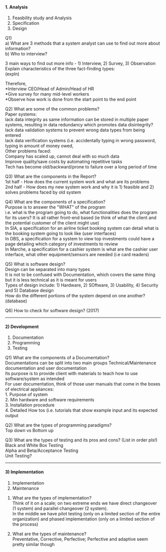#### 1. Analysis

  1. Feasbility study and Analysis
  2. Specification
  3. Design

Q1)  
  a) What are 3 methods that a system analyst can use to find out more about information?  
  b) Who to interview?  
  
3 main ways to find out more info - 1) Interview, 2) Survey, 3) Observation  
Explain characteristics of the three fact-finding types:  
(expln)

Therefore,  
  *Interview CEO/Head of Admin/Head of HR  
  *Give survey for many mid-level workers  
  *Observe how work is done from the start point to the end point  

Q2) What are some of the common problems?  
Paper systems:  
    lack data integrity as same information can be stored in multiple paper systems, resulting in data redundancy which promotes data disintegrity?  
    lack data validation systems to prevent wrong data types from being entered  
    lack data verification systems (i.e. accidentally typing in wrong password, typing in amount of money owed,  
Other problems faced:  
    Company has scaled up, cannot deal with so much data  
    Improve quality/save costs by automating repetitive tasks  
    Tech has become old/backward/prone to failure over a long period of time  

Q3) What are the components in the Report?  
1st half - How does the current system work and what are its problems  
2nd half - How does my new system work and why it is 1) feasible and 2) solves problems faced by old system  

Q4) What are the components of a specification?  
Purpose is to answer the "WHAT" of the program  
i.e. what is the program going to do, what functionalities does the program for its users? It is all rather front-end based (ie think of what the client and the potential customer of the client might use)  
In SIA, a specification for an airline ticket booking system can detail what is the booking system going to look like (user interfaces)  
In DBS, a specification for a system to view top investments could have a page detailing which category of investments to review  
In Marche, a specification for a cashier system is what are the cashier user interface, what other equipment/sensors are needed (i.e card readers)  

Q5) What is software design?  
Design can be separated into many types  
It is not to be confused with Documentation, which covers the same thing but it is less technical as it is meant for users  
Types of design include: 1) Hardware, 2) SOftware, 3) Usability, 4) Security and 5) Database design  
How do the different portions of the system depend on one another? (database)  

Q6) How to check for software design? (2017)  

------------------------------------------------------------------------------------------------------------
#### 2) Development  

  1. Documentation  
  2. Programming  
  3. Testing  

Q1) What are the components of a Documentation?  
Documentations can be split into two main groups Technical/Maintenance documentation and user documentation  
Its purpose is to provide client with materials to teach how to use software/system as intended  
For user documentation, think of those user manuals that come in the boxes of electrical appliances:  
    1. Purpose of system  
    2. Min hardware and software requirements  
    3. Installation procedure  
    4. Detailed How tos (i.e. tutorials that show example input and its expected output  
 
Q2) What are the types of programming paradigms?  
Top down vs Bottom up  

Q3) What are the types of testing and its pros and cons? (List in order pls!)  
Black and White Box Testing  
Alpha and Beta/Acceptance Testing  
Unit Testing?  

-----------------------------------------------------------------------------------------------------------------
#### 3) Implementation

  1. Implementation  
  2. Maintenance  

1) What are the types of implementation?  
Think of it on a scale; on two extreme ends we have direct changeover (1 system) and parallel changeover (2 system).  
In the middle we have pilot testing (only on a limited section of the entire organization) and phased implementation (only on a limited section of the process)  

2) What are the types of maintenance?  
Preventative, Corrective, Perfective; Perfective and adaptive seem pretty similar though  
